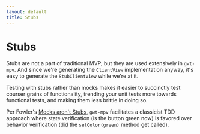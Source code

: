```yaml
---
layout: default
title: Stubs
---
```


Stubs
=====

Stubs are not a part of traditional MVP, but they are used extensively in `gwt-mpv`. And since we're generating the `ClientView` implementation anyway, it's easy to generate the `StubClientView` while we're at it.

Testing with stubs rather than mocks makes it easier to succinctly test courser grains of functionality, trending your unit tests more towards functional tests, and making them less brittle in doing so.

Per Fowler's [Mocks aren't Stubs](http://martinfowler.com/articles/mocksArentStubs.html), `gwt-mpv` facilitates a classicist TDD approach where state verification (is the button green now) is favored over behavior verification (did the `setColor(green)` method get called).

